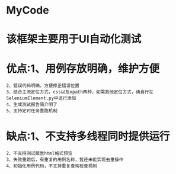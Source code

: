 # MyCode

# 该框架主要用于UI自动化测试

# 优点:1、用例存放明确，维护方便
    2、错误代码明确，方便修正错误位置
    3、结合主流定位方式，css以及xpath两种，如需其他定位方式，请自行在SeleniumElement.py中进行添加
    4、生成测试报告简介明了
    5、支持定时任务重跑机制
# 缺点:1、不支持多线程同时提供运行
    2、不支持测试报告html格式预览
    3、失败重跑后，有重复的用例名称，暂还未能实现去重操作
    4、初始化用例代码，不支持重复查询检查机制
